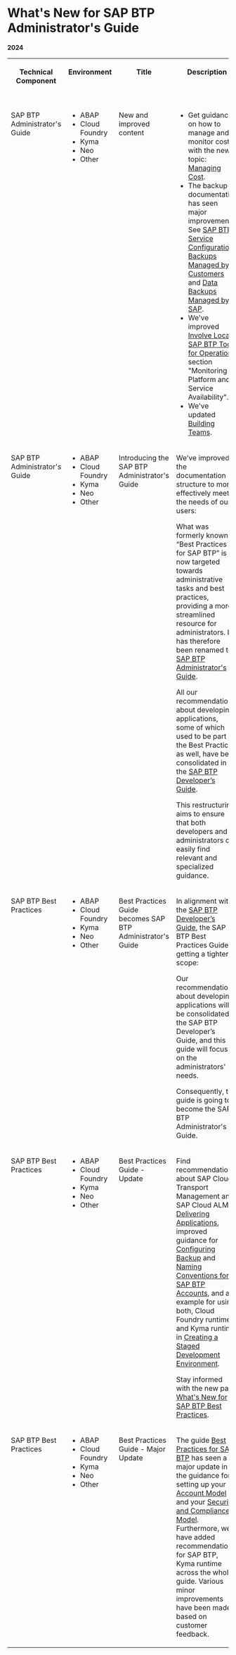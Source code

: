 <!-- loio1b94a29618bf451d909b14e385496afa -->

# What's New for SAP BTP Administrator's Guide





**2024**


<table>
<tr>
<th valign="top">

Technical Component

</th>
<th valign="top">

Environment

</th>
<th valign="top">

Title

</th>
<th valign="top">

Description

</th>
<th valign="top">

Action

</th>
<th valign="top">

Lifecycle

</th>
<th valign="top">

Type

</th>
<th valign="top">

Line of Business

</th>
<th valign="top">

Modular Business Process

</th>
<th valign="top">

Product

</th>
<th valign="top">

Latest Revision

</th>
<th valign="top">

Available as of

</th>
</tr>
<tr>
<td valign="top">

SAP BTP Administrator's Guide

</td>
<td valign="top">

-   ABAP
-   Cloud Foundry
-   Kyma
-   Neo
-   Other



</td>
<td valign="top">

New and improved content

</td>
<td valign="top">

-   Get guidance on how to manage and monitor cost with the new topic: [Managing Cost](set-up-and-plan/managing-cost-c615301.md).
-   The backup documentation has seen major improvements: See [SAP BTP Service Configuration Backups Managed by Customers](deploy-and-deliver/sap-btp-service-configuration-backups-managed-by-customers-9de0caa.md) and [Data Backups Managed by SAP](deploy-and-deliver/data-backups-managed-by-sap-6c1e071.md).
-   We've improved [Involve Local SAP BTP Tools for Operations](go-live-and-monitor/go-live-and-operate-b0ab4fb.md#loio318c3653da0f42c88bd7a1c38273f79e), section "Monitoring Platform and Service Availability".
-   We've updated [Building Teams](set-up-and-plan/building-teams-fdeddf2.md#loiofdeddf22a6964d86a199b9eb11c7075e).



</td>
<td valign="top">

Info only

</td>
<td valign="top">

General Availability

</td>
<td valign="top">

Announcement

</td>
<td valign="top">

Technology

</td>
<td valign="top">

Not applicable

</td>
<td valign="top">

 

</td>
<td valign="top">

2024-12-05

</td>
<td valign="top">

2024-12-05

</td>
</tr>
<tr>
<td valign="top">

SAP BTP Administrator's Guide

</td>
<td valign="top">

-   ABAP
-   Cloud Foundry
-   Kyma
-   Neo
-   Other



</td>
<td valign="top">

Introducing the SAP BTP Administrator's Guide

</td>
<td valign="top">

We’ve improved the documentation structure to more effectively meet the needs of our users:

What was formerly known as “Best Practices for SAP BTP” is now targeted towards administrative tasks and best practices, providing a more streamlined resource for administrators. It has therefore been renamed to [SAP BTP Administrator's Guide](https://help.sap.com/docs/btp/best-practices/best-practices-for-sap-btp?version=Cloud).

All our recommendations about developing applications, some of which used to be part of the Best Practices as well, have been consolidated in the [SAP BTP Developer’s Guide](https://help.sap.com/docs/btp/btp-developers-guide/what-is-btp-developers-guide?locale=en-US&version=Cloud).

This restructuring aims to ensure that both developers and administrators can easily find relevant and specialized guidance.

</td>
<td valign="top">

Info only

</td>
<td valign="top">

General Availability

</td>
<td valign="top">

Changed

</td>
<td valign="top">

Technology

</td>
<td valign="top">

Not applicable

</td>
<td valign="top">

SAP Business Technology Platform

</td>
<td valign="top">

2024-10-07

</td>
<td valign="top">

2024-10-08

</td>
</tr>
<tr>
<td valign="top">

SAP BTP Best Practices

</td>
<td valign="top">

-   ABAP
-   Cloud Foundry
-   Kyma
-   Neo
-   Other



</td>
<td valign="top">

Best Practices Guide becomes SAP BTP Administrator's Guide

</td>
<td valign="top">

In alignment with the [SAP BTP Developer’s Guide](https://help.sap.com/docs/btp/btp-developers-guide/what-is-btp-developers-guide?locale=en-US&version=Cloud), the SAP BTP Best Practices Guide is getting a tighter scope:

Our recommendations about developing applications will be consolidated in the SAP BTP Developer’s Guide, and this guide will focus on the administrators' needs.

Consequently, this guide is going to become the SAP BTP Administrator's Guide.

</td>
<td valign="top">

Info only

</td>
<td valign="top">

General Availability

</td>
<td valign="top">

Announcement

</td>
<td valign="top">

Technology

</td>
<td valign="top">

Not applicable

</td>
<td valign="top">

 

</td>
<td valign="top">

2024-09-30

</td>
<td valign="top">

2024-10-01

</td>
</tr>
<tr>
<td valign="top">

SAP BTP Best Practices

</td>
<td valign="top">

-   ABAP
-   Cloud Foundry
-   Kyma
-   Neo
-   Other



</td>
<td valign="top">

Best Practices Guide - Update

</td>
<td valign="top">

Find recommendations about SAP Cloud Transport Management and SAP Cloud ALM in [Delivering Applications](https://help.sap.com/docs/btp/best-practices/delivering-applications?locale=en-US&version=Cloud), improved guidance for [Configuring Backup](https://help.sap.com/docs/btp/best-practices/configuring-backup?locale=en-US&version=Cloud) and [Naming Conventions for SAP BTP Accounts](https://help.sap.com/docs/btp/best-practices/naming-conventions-for-sap-btp-accounts?version=Cloud), and an example for using both, Cloud Foundry runtime and Kyma runtime in [Creating a Staged Development Environment](https://help.sap.com/docs/btp/best-practices/considerations-for-account-model-setup?version=Cloud).

Stay informed with the new page [What's New for SAP BTP Best Practices](https://help.sap.com/docs/btp/best-practices/what-s-new-for-sap-btp-best-practices?version=Cloud).

</td>
<td valign="top">

Info only

</td>
<td valign="top">

General Availability

</td>
<td valign="top">

Announcement

</td>
<td valign="top">

Technology

</td>
<td valign="top">

Not applicable

</td>
<td valign="top">

SAP Business Technology Platform

</td>
<td valign="top">

2024-07-24

</td>
<td valign="top">

2024-07-25

</td>
</tr>
<tr>
<td valign="top">

SAP BTP Best Practices

</td>
<td valign="top">

-   ABAP
-   Cloud Foundry
-   Kyma
-   Neo
-   Other



</td>
<td valign="top">

Best Practices Guide - Major Update

</td>
<td valign="top">

The guide [Best Practices for SAP BTP](https://help.sap.com/docs/btp/best-practices/best-practices-for-sap-btp?locale=en-US) has seen a major update in the guidance for setting up your [Account Model](https://help.sap.com/docs/BTP/df50977d8bfa4c9a8a063ddb37113c43/2db81f42f5194454beecde6cd4994dda.html) and your [Security and Compliance Model](https://help.sap.com/docs/BTP/df50977d8bfa4c9a8a063ddb37113c43/aaaad9424e7442eab5d44b20f0ecbfd7.html). Furthermore, we have added recommendations for SAP BTP, Kyma runtime across the whole guide. Various minor improvements have been made based on customer feedback.

</td>
<td valign="top">

Info only

</td>
<td valign="top">

General Availability

</td>
<td valign="top">

Announcement

</td>
<td valign="top">

Technology

</td>
<td valign="top">

Not applicable

</td>
<td valign="top">

SAP Business Technology Platform

</td>
<td valign="top">

2024-03-18

</td>
<td valign="top">

2024-03-18

</td>
</tr>
</table>

